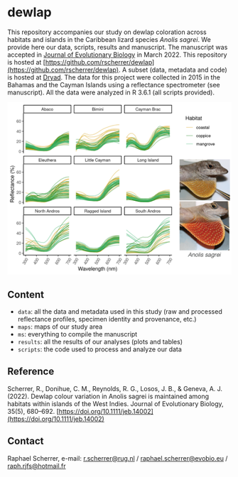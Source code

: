# dewlap

This repository accompanies our study on dewlap coloration across habitats and islands in the Caribbean lizard species *Anolis sagrei*. We provide here our data, scripts, results and manuscript. The manuscript was accepted in [Journal of Evolutionary Biology](https://onlinelibrary.wiley.com/journal/14209101) in March 2022. 
This repository is hosted at [https://github.com/rscherrer/dewlap](https://github.com/rscherrer/dewlap). 
A subset (data, metadata and code) is hosted at [Dryad](https://datadryad.org).
The data for this project were collected in 2015 in the Bahamas and the Cayman Islands using a reflectance spectrometer (see manuscript). All the data were analyzed in R 3.6.1 (all scripts provided).

![](ms/figures/graphical_abstract/graphical_abstract.png)

## Content

* `data`: all the data and metadata used in this study (raw and processed reflectance profiles, specimen identity and provenance, etc.)
* `maps`: maps of our study area
* `ms`: everything to compile the manuscript
* `results`: all the results of our analyses (plots and tables)
* `scripts`: the code used to process and analyze our data

## Reference

Scherrer, R., Donihue, C. M., Reynolds, R. G., Losos, J. B., & Geneva, A. J. (2022). Dewlap colour variation in Anolis sagrei is maintained among habitats within islands of the West Indies. Journal of Evolutionary Biology, 35(5), 680–692. [https://doi.org/10.1111/jeb.14002](https://doi.org/10.1111/jeb.14002)

## Contact

Raphael Scherrer, e-mail: r.scherrer@rug.nl / raphael.scherrer@evobio.eu / raph.rjfs@hotmail.fr



